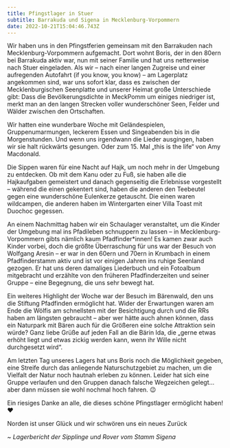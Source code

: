 ```yaml
---
title: Pfingstlager in Stuer
subtitle: Barrakuda und Sigena in Mecklenburg-Vorpommern
date: 2022-10-21T15:04:46.743Z
---
```

Wir haben uns in den Pfingstferien gemeinsam mit den Barrakuden nach Mecklenburg-Vorpommern aufgemacht. Dort wohnt Boris, der in den 80ern bei Barrakuda aktiv war, nun mit seiner Familie und hat uns netterweise nach Stuer eingeladen. Als wir – nach einer langen Zugreise und einer aufregenden Autofahrt (if you know, you know) – am Lagerplatz angekommen sind, war uns sofort klar, dass es zwischen der Mecklenburgischen Seenplatte und unserer Heimat große Unterschiede gibt: Dass die Bevölkerungsdichte in MeckPomm um einiges niedriger ist, merkt man an den langen Strecken voller wunderschöner Seen, Felder und Wälder zwischen den Ortschaften. 

Wir hatten eine wunderbare Woche mit Geländespielen, Gruppenumarmungen, leckerem Essen und Singeabenden bis in die Morgenstunden. Und wenn uns irgendwann die Lieder ausgingen, haben wir sie halt rückwärts gesungen. Oder zum 15. Mal „this is the life“ von Amy Macdonald.

Die Sippen waren für eine Nacht auf Hajk, um noch mehr in der Umgebung zu entdecken. Ob mit dem Kanu oder zu Fuß, sie haben alle die Hajkaufgaben gemeistert und danach gegenseitig die Erlebnisse vorgestellt – während die einen gekentert sind, haben die anderen den Teebeutel gegen eine wunderschöne Eulenkerze getauscht. Die einen waren wildcampen, die anderen haben im Wintergarten einer Villa Toast mit Duochoc gegessen. 

An einem Nachmittag haben wir ein Schaulager veranstaltet, um die Kinder der Umgebung mal ins Pfadileben schnuppern zu lassen – in Mecklenburg-Vorpommern gibts nämlich kaum Pfadfinder*innen! Es kamen zwar auch Kinder vorbei, doch die größte Überraschung für uns war der Besuch von Wolfgang Aresin – er war in den 60ern und 70ern in Krumbach in einem Pfadfinderstamm aktiv und ist vor einigen Jahren ins ruhige Seenland gezogen. Er hat uns deren damaliges Liederbuch und ein Fotoalbum mitgebracht und erzählte von den früheren Pfadfinderzeiten und seiner Gruppe – eine Begegnung, die uns sehr bewegt hat.

Ein weiteres Highlight der Woche war der Besuch im Bärenwald, den uns die Stiftung Pfadfinden ermöglicht hat. Wider der Erwartungen waren am Ende die Wölfis am schnellsten mit der Besichtigung durch und die RRs haben am längsten gebraucht – aber wer hätte auch ahnen können, dass ein Naturpark mit Bären auch für die Größeren eine solche Attraktion sein würde? Ganz liebe Grüße auf jeden Fall an die Bärin Ida, die „gerne etwas erhöht liegt und etwas zickig werden kann, wenn ihr Wille nicht durchgesetzt wird“. 

Am letzten Tag unseres Lagers hat uns Boris noch die Möglichkeit gegeben, eine Streife durch das anliegende Naturschutzgebiet zu machen, um die Vielfalt der Natur noch hautnah erleben zu können. Leider hat sich eine Gruppe verlaufen und den Gruppen danach falsche Wegzeichen gelegt… aber dann müssen sie wohl nochmal hoch fahren. 😉 

Ein riesiges Danke an alle, die dieses schöne Pfingstlager ermöglicht haben! ❤️ 

Norden ist unser Glück und wir schwören uns ein neues Zurück



*~ Lagerbericht der Sipplinge und Rover vom Stamm Sigena*